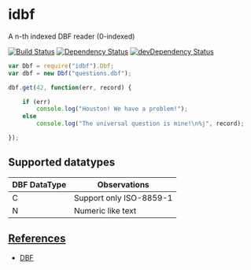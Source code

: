 # idbf

A n-th indexed DBF reader (0-indexed)

[![Build Status](https://travis-ci.org/Lemaf/idbf.svg?branch=master)](https://travis-ci.org/Lemaf/idbf)
[![Dependency Status](https://david-dm.org/Lemaf/idbf.png)](https://david-dm.org/Lemaf/idbf)
[![devDependency Status](https://david-dm.org/Lemaf/idbf/dev-status.png)](https://david-dm.org/Lemaf/idbf#info=devDependencies)

```js
var Dbf = require("idbf").Dbf;
var dbf = new Dbf("questions.dbf");

dbf.get(42, function(err, record) {

    if (err)
        console.log("Houston! We have a problem!");
    else
        console.log("The universal question is mine!\n%j", record);

});
```

## Supported datatypes


DBF DataType | Observations
------------ |-------------------------
C            | Support only ISO-8859-1
N            | Numeric like text

## [References](https://github.com/Lemaf/idbf/wiki)

* [DBF](https://github.com/Lemaf/idbf/wiki/Dbf-Reference)
